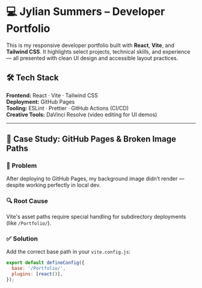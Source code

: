 # 💻 Jylian Summers – Developer Portfolio

This is my responsive developer portfolio built with **React**, **Vite**, and **Tailwind CSS**. It highlights select projects, technical skills, and experience — all presented with clean UI design and accessible layout practices.

## 🛠 Tech Stack

**Frontend:** React · Vite · Tailwind CSS  
**Deployment:** GitHub Pages  
**Tooling:** ESLint · Prettier · GitHub Actions (CI/CD)  
**Creative Tools:** DaVinci Resolve (video editing for UI demos)

---

## 🧠 Case Study: GitHub Pages & Broken Image Paths

### 🐞 Problem  
After deploying to GitHub Pages, my background image didn’t render — despite working perfectly in local dev.

### 🔍 Root Cause  
Vite's asset paths require special handling for subdirectory deployments (like `/Portfolio/`).

### ✅ Solution  
Add the correct base path in your `vite.config.js`:

```js
export default defineConfig({
  base: '/Portfolio/',
  plugins: [react()],
});
